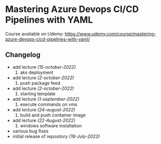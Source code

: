 # Mastering Azure Devops CI/CD Pipelines with YAML

Course available on Udemy:
https://www.udemy.com/course/mastering-azure-devops-cicd-pipelines-with-yaml/


## Changelog
- add lecture <i> (15-october-2022) </i>
  1. aks deployment
- add lecture <i> (2-october-2022) </i>
  1. push package feed 
- add lecture  <i> (2-october-2022) </i>
  1. starting template 
- add lecture  <i> (1-september-2022) </i>
  1. execute commands on vms 
- add lecture  <i> (24-august-2022) </i>
  1. build and push container image 
- add lecture  <i> (22-August-2022) </i>
  1. windows software installation 
- various bug fixes 
- initial release of repository  <i> (18-July-2022) </i>
